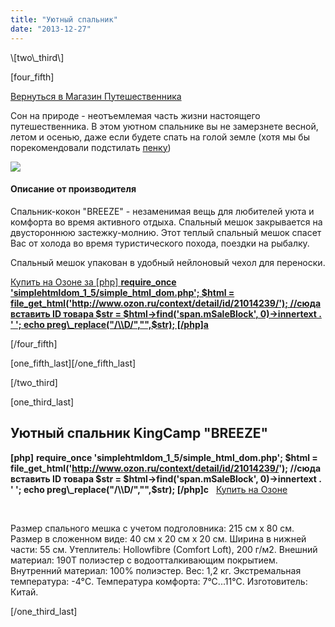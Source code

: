 ```yaml
---
title: "Уютный спальник"
date: "2013-12-27"
---
```


<!-- img.ruble-img { height: 1.5ex; vertical-align: baseline; } span.dot { position:absolute; text-indent: -1000em; } -->\[two\_third\]

\[four\_fifth\]

[Вернуться в Магазин Путешественника](https://vodpop.ru/shop/ "Магазин Путешественника")

Сон на природе - неотъемлемая часть жизни настоящего путешественника. В этом уютном спальнике вы не замерзнете весной, летом и осенью, даже если будете спать на голой земле (хотя мы бы порекомендовали подстилать [пенку](http://www.ozon.ru/context/detail/id/17911965/?partner=vodpop))

[![](images/1007030966.jpg)](https://mmedia2.ozone.ru/multimedia/audio_cd_covers/1007030966.jpg)

#### Описание от производителя

Спальник-кокон "BREEZE" - незаменимая вещь для любителей уюта и комфорта во время активного отдыха. Спальный мешок закрывается на двустороннюю застежку-молнию. Этот теплый спальный мешок спасет Вас от холода во время туристического похода, поездки на рыбалку.

Спальный мешок упакован в удобный нейлоновый чехол для переноски.

[Купить на Озоне за \[php\] **require\_once 'simplehtmldom\_1\_5/simple\_html\_dom.php'; $html = file\_get\_html('http://www.ozon.ru/context/detail/id/21014239/'); //сюда вставить ID товара $str = $html->find('span.mSaleBlock', 0)->innertext . ' '; echo preg\_replace("/\\D/","",$str); \[/php\]a**](http://www.ozon.ru/context/detail/id/21014239/?partner=vodpop)

\[/four\_fifth\]

\[one\_fifth\_last\]\[/one\_fifth\_last\]

\[/two\_third\]

\[one\_third\_last\]

## Уютный спальник KingCamp "BREEZE"

**\[php\]** **require\_once 'simplehtmldom\_1\_5/simple\_html\_dom.php'; $html = file\_get\_html('http://www.ozon.ru/context/detail/id/21014239/'); //сюда вставить ID товара $str = $html->find('span.mSaleBlock', 0)->innertext . ' '; echo preg\_replace("/\\D/","",$str); \[/php\]c**   [Купить на Озоне](http://www.ozon.ru/context/detail/id/21014239/?partner=vodpop)

 

Размер спального мешка с учетом подголовника: 215 см х 80 см. Размер в сложенном виде: 40 см х 20 см х 20 см. Ширина в нижней части: 55 см. Утеплитель: Hollowfibre (Comfort Loft), 200 г/м2. Внешний материал: 190Т полиэстер с водоотталкивающим покрытием. Внутренний материал: 100% полиэстер. Вес: 1,2 кг. Экстремальная температура: -4°C. Температура комфорта: 7°С...11°C. Изготовитель: Китай.

\[/one\_third\_last\]

<!-- @font-face { font-family: Rouble; src: url('https://dl.dropboxusercontent.com/s/qv78mhbjqo26n5l/rouble.eot?') format('eot'), url('http://www.artlebedev.ru/kovodstvo/sections/159/rouble.otf') format('opentype'), url('https://dl.dropboxusercontent.com/s/co69wedsqczon22/rouble.woff') format('woff'), url('https://dl.dropboxusercontent.com/s/rp3me8dv6dyqty2/rouble.ttf') format('truetype'), url('https://dl.dropboxusercontent.com/s/l28sv4fwyzfmflv/rouble.svg#ALSRubl') format('svg'); } span.rouble { font-family: Rouble; } -->
